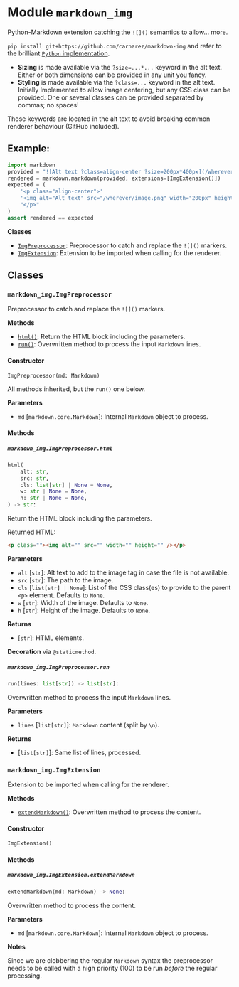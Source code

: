 # Module `markdown_img`

Python-Markdown extension catching the `![]()` semantics to allow... more.

`pip install git+https://github.com/carnarez/markdown-img` and refer to the brilliant
[`Python` implementation](https://github.com/Python-Markdown/markdown).

- **Sizing** is made available via the `?size=...*...` keyword in the alt text. Either
  or both dimensions can be provided in any unit you fancy.
- **Styling** is made available via the `?class=...` keyword in the alt text. Initially
  Implemented to allow image centering, but any CSS class can be provided. One or
  several classes can be provided separated by commas; no spaces!

Those keywords are located in the alt text to avoid breaking common renderer behaviour
(GitHub included).

## Example:

```python
import markdown
provided = "![Alt text ?class=align-center ?size=200px*400px](/wherever/image.png)"
rendered = markdown.markdown(provided, extensions=[ImgExtension()])
expected = (
    '<p class="align-center">'
    '<img alt="Alt text" src="/wherever/image.png" width="200px" height="400px" />'
    "</p>"
)
assert rendered == expected
```

**Classes**

- [`ImgPreprocessor`](#markdown_imgimgpreprocessor): Preprocessor to catch and replace
  the `![]()` markers.
- [`ImgExtension`](#markdown_imgimgextension): Extension to be imported when calling for
  the renderer.

## Classes

### `markdown_img.ImgPreprocessor`

Preprocessor to catch and replace the `![]()` markers.

**Methods**

- [`html()`](#markdown_imgimgpreprocessorhtml): Return the HTML block including the
  parameters.
- [`run()`](#markdown_imgimgpreprocessorrun): Overwritten method to process the input
  `Markdown` lines.

#### Constructor

```python
ImgPreprocessor(md: Markdown)
```

All methods inherited, but the `run()` one below.

**Parameters**

- `md` \[`markdown.core.Markdown`\]: Internal `Markdown` object to process.

#### Methods

##### `markdown_img.ImgPreprocessor.html`

```python
html(
    alt: str,
    src: str,
    cls: list[str] | None = None,
    w: str | None = None,
    h: str | None = None,
) -> str:
```

Return the HTML block including the parameters.

Returned HTML:

```html
<p class=""><img alt="" src="" width="" height="" /></p>
```

**Parameters**

- `alt` \[`str`\]: Alt text to add to the image tag in case the file is not available.
- `src` \[`str`\]: The path to the image.
- `cls` \[`list[str] | None`\]: List of the CSS class(es) to provide to the parent `<p>`
  element. Defaults to `None`.
- `w` \[`str`\]: Width of the image. Defaults to `None`.
- `h` \[`str`\]: Height of the image. Defaults to `None`.

**Returns**

- \[`str`\]: HTML elements.

**Decoration** via `@staticmethod`.

##### `markdown_img.ImgPreprocessor.run`

```python
run(lines: list[str]) -> list[str]:
```

Overwritten method to process the input `Markdown` lines.

**Parameters**

- `lines` \[`list[str]`\]: `Markdown` content (split by `\n`).

**Returns**

- \[`list[str]`\]: Same list of lines, processed.

### `markdown_img.ImgExtension`

Extension to be imported when calling for the renderer.

**Methods**

- [`extendMarkdown()`](#markdown_imgimgextensionextendmarkdown): Overwritten method to
  process the content.

#### Constructor

```python
ImgExtension()
```

#### Methods

##### `markdown_img.ImgExtension.extendMarkdown`

```python
extendMarkdown(md: Markdown) -> None:
```

Overwritten method to process the content.

**Parameters**

- `md` \[`markdown.core.Markdown`\]: Internal `Markdown` object to process.

**Notes**

Since we are clobbering the regular `Markdown` syntax the preprocessor needs to be
called with a high priority (100) to be run *before* the regular processing.

